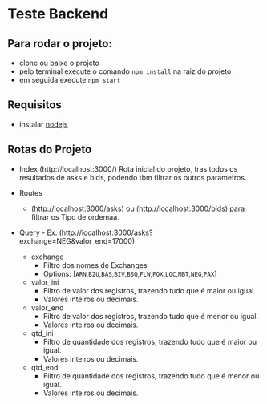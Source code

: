 # Teste Backend

## Para rodar o projeto:
- clone ou baixe o projeto
- pelo terminal execute o comando `npm install` na raiz do projeto
- em seguida execute `npm start`

## Requisitos
- instalar [nodejs](https://nodejs.org/en/download/)

## Rotas do Projeto
- Index (http://localhost:3000/)
    Rota inicial do projeto, tras todos os resultados de asks e bids, podendo tbm filtrar os outros parametros.

- Routes
    - (http://localhost:3000/asks) ou (http://localhost:3000/bids) para filtrar os Tipo de ordemaa.

- Query - Ex: (http://localhost:3000/asks?exchange=NEG&valor_end=17000)
    - exchange
        - Filtro dos nomes de Exchanges
        - Options: [`ARN`,`B2U`,`BAS`,`BIV`,`BSQ`,`FLW`,`FOX`,`LOC`,`MBT`,`NEG`,`PAX`]
    - valor_ini
        - Filtro de valor dos registros, trazendo tudo que é maior ou igual.
        - Valores inteiros ou decimais.
    - valor_end
        - Filtro de valor dos registros, trazendo tudo que é menor ou igual.
        - Valores inteiros ou decimais.
    - qtd_ini
        - Filtro de quantidade dos registros, trazendo tudo que é maior ou igual.
        - Valores inteiros ou decimais.
    - qtd_end
        - Filtro de quantidade dos registros, trazendo tudo que é menor ou igual.
        - Valores inteiros ou decimais.